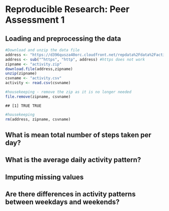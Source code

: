 # Reproducible Research: Peer Assessment 1


## Loading and preprocessing the data


```r
#Download and unzip the data file
address <- "https://d396qusza40orc.cloudfront.net/repdata%2Fdata%2Factivity.zip"
address <- sub("^https", "http", address) #https does not work
zipname <- "activity.zip"
download.file(address,zipname)
unzip(zipname)
csvname <- "activity.csv"
activity <- read.csv(csvname)

#housekeeping - remove the zip as it is no longer needed
file.remove(zipname, csvname)
```

```
## [1] TRUE TRUE
```

```r
#housekeeping
rm(address, zipname, csvname)
```


## What is mean total number of steps taken per day?



## What is the average daily activity pattern?



## Imputing missing values



## Are there differences in activity patterns between weekdays and weekends?
